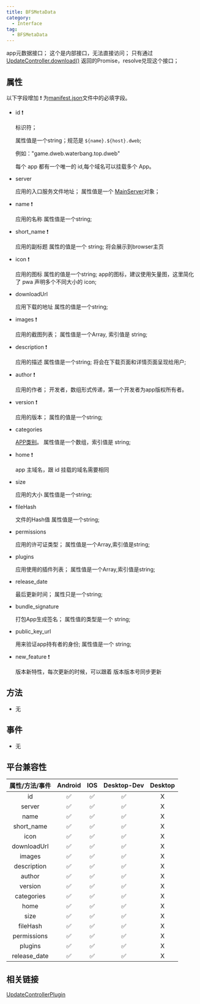 ```yaml
---
title: BFSMetaData
category:
  - Interface
tag:
  - BFSMetaData
---
```


app元数据接口；
这个是内部接口，无法直接访问；
只有通过 [UpdateController.download()](../../plugin/update-controller/download.md) 返回的Promise，resolve兑现这个接口；

 
## 属性

  以下字段增加 ❗️ 为[manifest.json](../../../app/index.md)文件中的必填字段。

  - id ❗️

    标识符；
    
    属性值是一个string；规范是 `${name}.${host}.dweb`;
    
    例如："game.dweb.waterbang.top.dweb"
    
    每个 app 都有一个唯一的 id,每个域名可以挂载多个 App。

  - server 

    应用的入口服务文件地址；
    属性值是一个 [MainServer](../main-server/index.md)对象；

  - name ❗️

    应用的名称
    属性值是一个string;


  - short_name ❗️

    应用的副标题
    属性的值是一个 string;
    将会展示到browser主页

  - icon ❗️

    应用的图标
    属性的值是一个string;
    app的图标，建议使用矢量图，这里简化了 pwa 声明多个不同大小的 icon;


  - downloadUrl

    应用下载的地址
    属性的值是一个string;


  - images ❗️

    应用的截图列表；
    属性值是一个Array, 索引值是 string;

  - description ❗️

    应用的描述
    属性值是一个string;
    将会在下载页面和详情页面呈现给用户;

  - author ❗️

    应用的作者；
    开发者，数组形式传递，第一个开发者为app版权所有者。

  - version ❗️

    应用的版本；
    属性的值是一个string;

  - categories

    [APP类别](https://github.com/w3c/manifest/wiki/Categories)。
    属性值是一个数组，索引值是 string;

  - home ❗️

    app 主域名，跟 id 挂载的域名需要相同

  - size

    应用的大小
    属性值是一个string;

  - fileHash

    文件的Hash值
    属性值是一个string;

  - permissions

    应用的许可证类型；
    属性值是一个Array,索引值是string;

  - plugins

    应用使用的插件列表；
    属性值是一个Array,索引值是string;

  - release_date

    最后更新时间；
    属性只是一个string;

  - bundle_signature

    打包App生成签名；
    属性值的类型是一个 string;

  - public_key_url

    用来验证app持有者的身份;
    属性值是一个 string;

  - new_feature ❗️

    版本新特性，每次更新的时候，可以跟着 版本版本号同步更新



## 方法

  - 无

## 事件

  - 无

## 平台兼容性

| 属性/方法/事件 | Android | IOS | Desktop-Dev | Desktop |
|:------------:|:-------:|:---:|:-----------:|:-------:|
| id           | ✅      | ✅  | ✅          | X      |
| server       | ✅      | ✅  | ✅          | X      |
| name         | ✅      | ✅  | ✅          | X      |
| short_name   | ✅      | ✅  | ✅          | X      |
| icon         | ✅      | ✅  | ✅          | X      |
| downloadUrl  | ✅      | ✅  | ✅          | X      |
| images       | ✅      | ✅  | ✅          | X      |
| description  | ✅      | ✅  | ✅          | X      |
| author       | ✅      | ✅  | ✅          | X      |
| version      | ✅      | ✅  | ✅          | X      |
| categories   | ✅      | ✅  | ✅          | X      |
| home         | ✅      | ✅  | ✅          | X      |
| size         | ✅      | ✅  | ✅          | X      |
| fileHash     | ✅      | ✅  | ✅          | X      |
| permissions  | ✅      | ✅  | ✅          | X      |
| plugins      | ✅      | ✅  | ✅          | X      |
| release_date | ✅      | ✅  | ✅          | X      |

## 相关链接

[UpdateControllerPlugin](../../plugin/update-controller/index.md)

